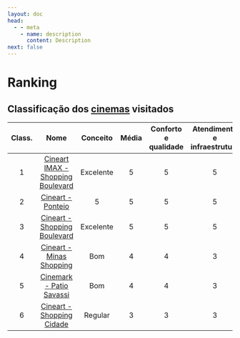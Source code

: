 ```yaml
---
layout: doc
head:
  - - meta
    - name: description
      content: Description
next: false
---
```


# Ranking

## Classificação dos [cinemas](./movie-theaters-list.html) visitados

| Class. |                                            Nome                                            | Conceito  | Média | Conforto e qualidade | Atendimento e infraestrutura | Preço e localização |
| :----: | :----------------------------------------------------------------------------------------: | :-------: | :---: | :------------------: | :--------------------------: | :-----------------: |
|   1    | [Cineart IMAX - Shopping Boulevard](./movie-theaters-list.html#cineart-shopping-boulevard) | Excelente |   5   |          5           |              5               |          5          |
|   2    |              [Cineart - Ponteio](./movie-theaters-list.html#cineart-ponteio)               |     5     |   5   |          5           |              5               |          5          |
|   3    |   [Cineart - Shopping Boulevard](./movie-theaters-list.html#cineart-shopping-boulevard)    | Excelente |   5   |          5           |              5               |          5          |
|   4    |       [Cineart - Minas Shopping](./movie-theaters-list.html#cineart-minas-shopping)        |    Bom    |   4   |          4           |              3               |          5          |
|   5    |       [Cinemark - Patio Savassi](./movie-theaters-list.html#cinemark-patio-savassi)        |    Bom    |   4   |          4           |              3               |          4          |
|   6    |      [Cineart - Shopping Cidade](./movie-theaters-list.html#cineart-shopping-cidade)       |  Regular  |   3   |          3           |              3               |          5          |

